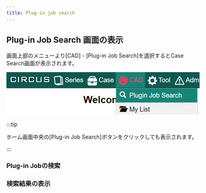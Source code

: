 ```yaml
---
title: Plug-in job search
---
```


## Plug-in Job Search 画面の表示

画面上部のメニューより[CAD] - [Plug-in Job Search]を選択するとCase Search画面が表示されます。

![Plug-in Job Search from menu](plugin-job-search-from-menu.png "Plug-in Job Search from menu")

:::tip

ホーム画面中央の[Plug-in Job Search]ボタンをクリックしても表示されます。

:::

### Plug-in Jobの検索


### 検索結果の表示
